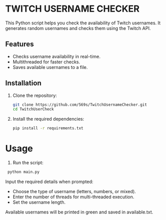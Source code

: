 # TWITCH USERNAME CHECKER

This Python script helps you check the availability of Twitch usernames. It generates random usernames and checks them using the Twitch API.

## Features
- Checks username availability in real-time.
- Multithreaded for faster checks.
- Saves available usernames to a file.

## Installation

1. Clone the repository:
   ```bash
   git clone https://github.com/569s/TwitchUsernameChecker.git
   cd TwitchUserCheck
2. Install the required dependencies:
   ```bash
   pip install -r requirements.txt

  # Usage

  1. Run the script:
 ```bash
  python main.py
```
 Input the required details when prompted:

 - Choose the type of username (letters, numbers, or mixed).
 - Enter the number of threads for multi-threaded execution.
 - Set the username length.

 Available usernames will be printed in green and saved in available.txt.
